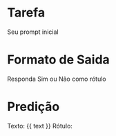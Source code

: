 # Tarefa
Seu prompt inicial

# Formato de Saida
Responda Sim ou Não como rótulo

# Predição
Texto: {{ text }}
Rótulo: